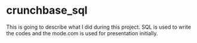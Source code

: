 # crunchbase_sql
This is going to describe what I did during this project.
SQL is used to write the codes and the mode.com is used for presentation initially.
